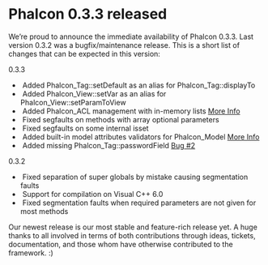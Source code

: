 <!--
slug: phalcon-0-3-3-released
date: Sat Apr 07 2012 21:43:00 GMT-0400 (EDT)
tags: framework, php, mvc, phalcon
title: Phalcon 0.3.3 released
id: 20686786558
link: http://blog.phalconphp.com/post/20686786558/phalcon-0-3-3-released
raw: {"blog_name":"phalconphp","id":20686786558,"post_url":"http://blog.phalconphp.com/post/20686786558/phalcon-0-3-3-released","slug":"phalcon-0-3-3-released","type":"text","date":"2012-04-08 01:43:00 GMT","timestamp":1333849380,"state":"published","format":"html","reblog_key":"XRZKaZVD","tags":["framework","php","mvc","phalcon"],"short_url":"http://tmblr.co/Z6PumvJH1q-_","highlighted":[],"note_count":0,"source_url":"http://phalconphp.com/download","source_title":"phalconphp.com","title":"Phalcon 0.3.3 released","body":"<p>We&rsquo;re proud to announce the immediate availability of Phalcon 0.3.3. Last version 0.3.2 was a bugfix/maintenance release. This is a short list of changes that can be expected in this version:</p>\n<p>0.3.3</p>\n<ul><li> Added Phalcon_Tag::setDefault as an alias for Phalcon_Tag::displayTo</li>\n<li> Added Phalcon_View::setVar as an alias for Phalcon_View::setParamToView</li>\n<li> Added Phalcon_ACL management with in-memory lists <a href=\"http://phalconphp.com/documentation/acl\">More Info</a></li>\n<li> Fixed segfaults on methods with array optional parameters</li>\n<li> Fixed segfaults on some internal isset</li>\n<li> Added built-in model attributes validators for Phalcon_Model <a href=\"http://phalconphp.com/documentation/models#validating-data\">More Info</a></li>\n<li> Added missing Phalcon_Tag::passwordField <a href=\"https://github.com/phalcon/cphalcon/issues/2\">Bug #2</a></li>\n</ul><p>0.3.2</p>\n<ul><li> Fixed separation of super globals by mistake causing segmentation faults</li>\n<li> Support for compilation on Visual C++ 6.0</li>\n<li> Fixed segmentation faults when required parameters are not given for most methods</li>\n</ul><p>Our newest release is our most stable and feature-rich release yet. A huge thanks to all involved in terms of both contributions through ideas, tickets, documentation, and those whom have otherwise contributed to the framework. :)</p>","reblog":{"tree_html":"","comment":"<p>We&rsquo;re proud to announce the immediate availability of Phalcon 0.3.3. Last version 0.3.2 was a bugfix/maintenance release. This is a short list of changes that can be expected in this version:</p>\n<p>0.3.3</p>\n<ul><li>&nbsp;Added Phalcon_Tag::setDefault as an alias for Phalcon_Tag::displayTo</li>\n<li>&nbsp;Added Phalcon_View::setVar as an alias for Phalcon_View::setParamToView</li>\n<li>&nbsp;Added Phalcon_ACL management with in-memory lists <a href=\"http://phalconphp.com/documentation/acl\">More Info</a></li>\n<li>&nbsp;Fixed segfaults on methods with array optional parameters</li>\n<li>&nbsp;Fixed segfaults on some internal isset</li>\n<li>&nbsp;Added built-in model attributes validators for Phalcon_Model <a href=\"http://phalconphp.com/documentation/models#validating-data\">More Info</a></li>\n<li>&nbsp;Added missing Phalcon_Tag::passwordField <a href=\"https://github.com/phalcon/cphalcon/issues/2\">Bug #2</a></li>\n</ul><p>0.3.2</p>\n<ul><li>&nbsp;Fixed separation of super globals by mistake causing segmentation faults</li>\n<li>&nbsp;Support for compilation on Visual C++ 6.0</li>\n<li>&nbsp;Fixed segmentation faults when required parameters are not given for most methods</li>\n</ul><p>Our newest release is our most stable and feature-rich release yet. A huge thanks to all involved in terms of both contributions through ideas, tickets, documentation, and those whom have otherwise contributed to the framework. :)</p>"},"trail":[{"blog":{"name":"phalconphp","theme":{"header_full_width":1117,"header_full_height":426,"header_focus_width":758,"header_focus_height":426,"avatar_shape":"square","background_color":"#FAFAFA","body_font":"Helvetica Neue","header_bounds":"0,937,426,179","header_image":"http://static.tumblr.com/be2b0380984b972b47699d457f4c0ffb/ivjir8a/815nn0qo7/tumblr_static_28z87js742xwowwo0kco04ogs.jpg","header_image_focused":"http://static.tumblr.com/be2b0380984b972b47699d457f4c0ffb/ivjir8a/laHnn0qo9/tumblr_static_tumblr_static_28z87js742xwowwo0kco04ogs_focused_v3.jpg","header_image_scaled":"http://static.tumblr.com/be2b0380984b972b47699d457f4c0ffb/ivjir8a/815nn0qo7/tumblr_static_28z87js742xwowwo0kco04ogs_2048_v2.jpg","header_stretch":true,"link_color":"#529ECC","show_avatar":true,"show_description":true,"show_header_image":true,"show_title":true,"title_color":"#444444","title_font":"Gibson","title_font_weight":"bold"}},"post":{"id":"20686786558"},"content":"<p>We’re proud to announce the immediate availability of Phalcon 0.3.3. Last version 0.3.2 was a bugfix/maintenance release. This is a short list of changes that can be expected in this version:</p>\n<p>0.3.3</p>\n<ul><li> Added Phalcon_Tag::setDefault as an alias for Phalcon_Tag::displayTo</li>\n<li> Added Phalcon_View::setVar as an alias for Phalcon_View::setParamToView</li>\n<li> Added Phalcon_ACL management with in-memory lists <a href=\"http://phalconphp.com/documentation/acl\">More Info</a></li>\n<li> Fixed segfaults on methods with array optional parameters</li>\n<li> Fixed segfaults on some internal isset</li>\n<li> Added built-in model attributes validators for Phalcon_Model <a href=\"http://phalconphp.com/documentation/models#validating-data\">More Info</a></li>\n<li> Added missing Phalcon_Tag::passwordField <a href=\"https://github.com/phalcon/cphalcon/issues/2\">Bug #2</a></li>\n</ul><p>0.3.2</p>\n<ul><li> Fixed separation of super globals by mistake causing segmentation faults</li>\n<li> Support for compilation on Visual C++ 6.0</li>\n<li> Fixed segmentation faults when required parameters are not given for most methods</li>\n</ul><p>Our newest release is our most stable and feature-rich release yet. A huge thanks to all involved in terms of both contributions through ideas, tickets, documentation, and those whom have otherwise contributed to the framework. :)</p>","content_raw":"<p>We're proud to announce the immediate availability of Phalcon 0.3.3. Last version 0.3.2 was a bugfix/maintenance release. This is a short list of changes that can be expected in this version:</p>\r\n<p>0.3.3</p>\r\n<ul><li>&nbsp;Added Phalcon_Tag::setDefault as an alias for Phalcon_Tag::displayTo</li>\r\n<li>&nbsp;Added Phalcon_View::setVar as an alias for Phalcon_View::setParamToView</li>\r\n<li>&nbsp;Added Phalcon_ACL management with in-memory lists <a href=\"http://phalconphp.com/documentation/acl\">More Info</a></li>\r\n<li>&nbsp;Fixed segfaults on methods with array optional parameters</li>\r\n<li>&nbsp;Fixed segfaults on some internal isset</li>\r\n<li>&nbsp;Added built-in model attributes validators for Phalcon_Model <a href=\"http://phalconphp.com/documentation/models#validating-data\">More Info</a></li>\r\n<li>&nbsp;Added missing Phalcon_Tag::passwordField <a href=\"https://github.com/phalcon/cphalcon/issues/2\">Bug #2</a></li>\r\n</ul><p>0.3.2</p>\r\n<ul><li>&nbsp;Fixed separation of super globals by mistake causing segmentation faults</li>\r\n<li>&nbsp;Support for compilation on Visual C++ 6.0</li>\r\n<li>&nbsp;Fixed segmentation faults when required parameters are not given for most methods</li>\r\n</ul><p>Our newest release is our most stable and feature-rich release yet. A huge thanks to all involved in terms of both contributions through ideas, tickets, documentation, and those whom have otherwise contributed to the framework. :)</p>","is_current_item":true,"is_root_item":true}]}
publish: 2012-04-07
-->


Phalcon 0.3.3 released
======================

We’re proud to announce the immediate availability of Phalcon 0.3.3.
Last version 0.3.2 was a bugfix/maintenance release. This is a short
list of changes that can be expected in this version:

0.3.3

-    Added Phalcon\_Tag::setDefault as an alias for
    Phalcon\_Tag::displayTo
-    Added Phalcon\_View::setVar as an alias for
    Phalcon\_View::setParamToView
-    Added Phalcon\_ACL management with in-memory lists [More
    Info](http://phalconphp.com/documentation/acl)
-    Fixed segfaults on methods with array optional parameters
-    Fixed segfaults on some internal isset
-    Added built-in model attributes validators for Phalcon\_Model [More
    Info](http://phalconphp.com/documentation/models#validating-data)
-    Added missing Phalcon\_Tag::passwordField [Bug
    \#2](https://github.com/phalcon/cphalcon/issues/2)

0.3.2

-    Fixed separation of super globals by mistake causing segmentation
    faults
-    Support for compilation on Visual C++ 6.0
-    Fixed segmentation faults when required parameters are not given
    for most methods

Our newest release is our most stable and feature-rich release yet. A
huge thanks to all involved in terms of both contributions through
ideas, tickets, documentation, and those whom have otherwise contributed
to the framework. :)

